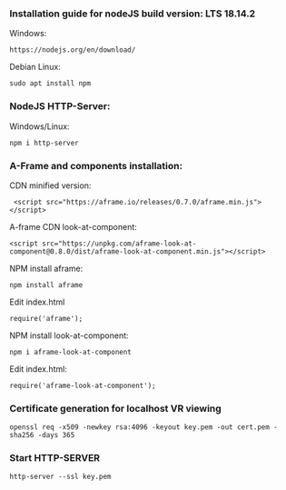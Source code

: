 
### Installation guide for nodeJS build version:  LTS **18.14.2**

Windows:
```
https://nodejs.org/en/download/
```

Debian Linux:
```
sudo apt install npm
```



### NodeJS HTTP-Server:

Windows/Linux:
```
npm i http-server
```



### A-Frame and components installation:

CDN minified version:
```
 <script src="https://aframe.io/releases/0.7.0/aframe.min.js"></script>
```

A-frame CDN look-at-component:
```
<script src="https://unpkg.com/aframe-look-at-component@0.8.0/dist/aframe-look-at-component.min.js"></script>
```

NPM install aframe:
```
npm install aframe
```

Edit index.html
```
require('aframe');
``` 

NPM install look-at-component:
```
npm i aframe-look-at-component
```

Edit index.html:
```
require('aframe-look-at-component');
```

### Certificate generation for localhost VR viewing

```
openssl req -x509 -newkey rsa:4096 -keyout key.pem -out cert.pem -sha256 -days 365
```



### Start HTTP-SERVER

```
http-server --ssl key.pem
```

